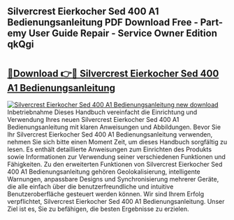 ## Silvercrest Eierkocher Sed 400 A1 Bedienungsanleitung PDF Download Free - Part-emy User Guide Repair - Service Owner Edition qkQgi

# <h2><a href="http://df38l0y.blite.top/?on=Silvercrest+Eierkocher+Sed+400+A1+Bedienungsanleitung">🔗Download 👉🔴 Silvercrest Eierkocher Sed 400 A1 Bedienungsanleitung</a></h2>

[![Silvercrest Eierkocher Sed 400 A1 Bedienungsanleitung new download](https://i.imgur.com/lujVjoI.png)](http://df38l0y.blite.top/?on=Silvercrest+Eierkocher+Sed+400+A1+Bedienungsanleitung)
Inbetriebnahme Dieses Handbuch vereinfacht die Einrichtung und Verwendung Ihres neuen Silvercrest Eierkocher Sed 400 A1 Bedienungsanleitung mit klaren Anweisungen und Abbildungen. Bevor Sie Ihr Silvercrest Eierkocher Sed 400 A1 Bedienungsanleitung verwenden, nehmen Sie sich bitte einen Moment Zeit, um dieses Handbuch sorgfältig zu lesen. Es enthält detaillierte Anweisungen zum Einrichten des Produkts sowie Informationen zur Verwendung seiner verschiedenen Funktionen und Fähigkeiten. Zu den erweiterten Funktionen von Silvercrest Eierkocher Sed 400 A1 Bedienungsanleitung gehören Geolokalisierung, intelligente Warnungen, anpassbare Designs und Synchronisierung mehrerer Geräte, die alle einfach über die benutzerfreundliche und intuitive Benutzeroberfläche gesteuert werden können. Wir sind Ihrem Erfolg verpflichtet, Silvercrest Eierkocher Sed 400 A1 Bedienungsanleitung. Unser Ziel ist es, Sie zu befähigen, die besten Ergebnisse zu erzielen.

